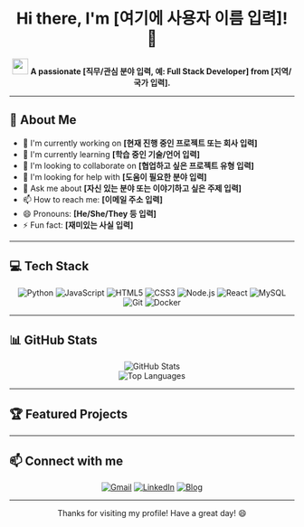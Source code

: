 <div align="center">

# Hi there, I'm [여기에 사용자 이름 입력]! 👋

<p align="center">
  <img src="https://media.giphy.com/media/hvRJCLFzcasrR4ia7z/giphy.gif" width="28">
  <strong>A passionate [직무/관심 분야 입력, 예: Full Stack Developer] from [지역/국가 입력].</strong>
</p>

</div>

---

## 🚀 About Me

- 🔭 I'm currently working on **[현재 진행 중인 프로젝트 또는 회사 입력]**
- 🌱 I'm currently learning **[학습 중인 기술/언어 입력]**
- 👯 I'm looking to collaborate on **[협업하고 싶은 프로젝트 유형 입력]**
- 🤔 I'm looking for help with **[도움이 필요한 분야 입력]**
- 💬 Ask me about **[자신 있는 분야 또는 이야기하고 싶은 주제 입력]**
- 📫 How to reach me: **[이메일 주소 입력]**
- 😄 Pronouns: **[He/She/They 등 입력]**
- ⚡ Fun fact: **[재미있는 사실 입력]**

---

## 💻 Tech Stack

<p align="center">
  <!-- 여기에 사용하는 기술 아이콘들을 추가하세요. 예: https://shields.io/ 또는 https://devicon.dev/ -->
  <!-- 예시 (필요에 따라 수정하거나 추가하세요) -->
  <img src="https://img.shields.io/badge/Python-3776AB?style=for-the-badge&logo=python&logoColor=white" alt="Python"/>
  <img src="https://img.shields.io/badge/JavaScript-F7DF1E?style=for-the-badge&logo=javascript&logoColor=black" alt="JavaScript"/>
  <img src="https://img.shields.io/badge/HTML5-E34F26?style=for-the-badge&logo=html5&logoColor=white" alt="HTML5"/>
  <img src="https://img.shields.io/badge/CSS3-1572B6?style=for-the-badge&logo=css3&logoColor=white" alt="CSS3"/>
  <img src="https://img.shields.io/badge/Node.js-339933?style=for-the-badge&logo=node.js&logoColor=white" alt="Node.js"/>
  <img src="https://img.shields.io/badge/React-20232A?style=for-the-badge&logo=react&logoColor=61DAFB" alt="React"/>
  <img src="https://img.shields.io/badge/MySQL-005C84?style=for-the-badge&logo=mysql&logoColor=white" alt="MySQL"/>
  <img src="https://img.shields.io/badge/Git-F05032?style=for-the-badge&logo=git&logoColor=white" alt="Git"/>
  <img src="https://img.shields.io/badge/Docker-2496ED?style=for-the-badge&logo=docker&logoColor=white" alt="Docker"/>
</p>

---

## 📊 GitHub Stats

<p align="center">
  <!-- GitHub Readme Stats 사용 예시 (username을 본인 것으로 변경) -->
  <!-- 1. GitHub 사용자 이름을 YOUR_GITHUB_USERNAME 자리에 넣어주세요. -->
  <!-- 2. 테마는 'radical' 외에도 다양하게 변경 가능합니다. (예: 'tokyonight', 'gruvbox', 'dracula' 등) -->
  <img src="https://github-readme-stats.vercel.app/api?username=[YOUR_GITHUB_USERNAME]&show_icons=true&theme=radical&rank_icon=github" alt="GitHub Stats"/>
  <br/>
  <img src="https://github-readme-stats.vercel.app/api/top-langs/?username=[YOUR_GITHUB_USERNAME]&layout=compact&theme=radical" alt="Top Languages"/>
</p>

---

## 🏆 Featured Projects

<!-- 여기에 주요 프로젝트를 추가하세요. -->
<!-- 예시:
### 🌟 [Project Name 1](project-link-url)
Project description. What it does, what technologies were used.

### 🌟 [Project Name 2](project-link-url)
Project description. What it does, what technologies were used.
-->

---

## 📫 Connect with me

<p align="center">
  <a href="mailto:[YOUR_EMAIL@example.com]"><img src="https://img.shields.io/badge/Gmail-D14836?style=for-the-badge&logo=gmail&logoColor=white" alt="Gmail"/></a>
  <a href="https://linkedin.com/in/[YOUR_LINKEDIN_USERNAME]" target="_blank"><img src="https://img.shields.io/badge/LinkedIn-0077B5?style=for-the-badge&logo=linkedin&logoColor=white" alt="LinkedIn"/></a>
  <a href="https://[YOUR_BLOG_URL]" target="_blank"><img src="https://img.shields.io/badge/Blog-적절한색상코드로변경?style=for-the-badge&logo=blogger&logoColor=white" alt="Blog"/></a>
  <!-- 다른 소셜 미디어 링크가 있다면 여기에 추가하세요. 예: Twitter, Instagram 등 -->
  <!-- <a href="https://twitter.com/[YOUR_TWITTER_USERNAME]" target="_blank"><img src="https://img.shields.io/badge/Twitter-1DA1F2?style=for-the-badge&logo=twitter&logoColor=white" alt="Twitter"/></a> -->
</p>

---

<p align="center">
  Thanks for visiting my profile! Have a great day! 😄
</p>
